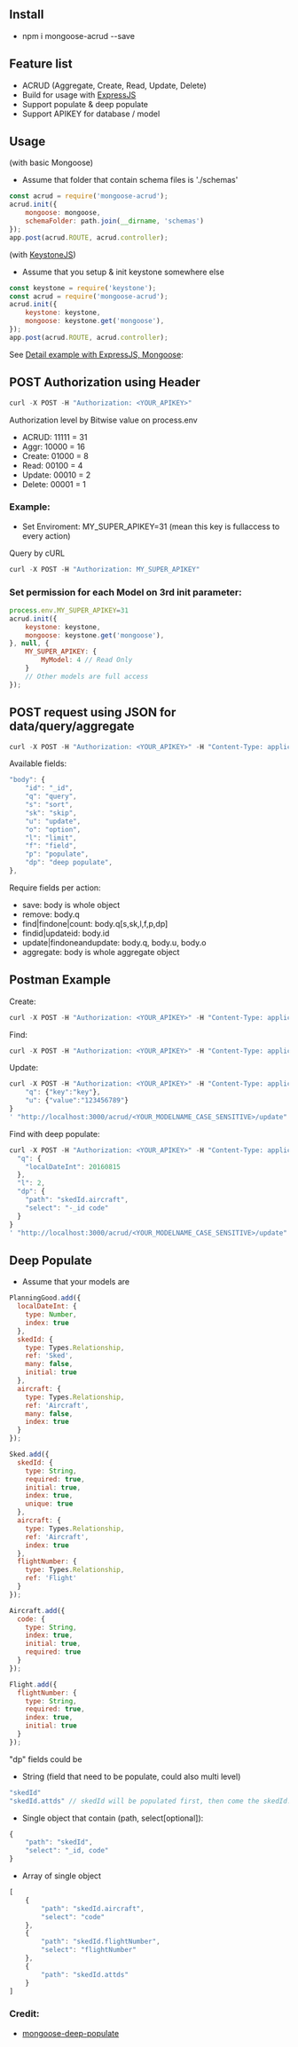 ## Install

* npm i mongoose-acrud --save

## Feature list

 * ACRUD (Aggregate, Create, Read, Update, Delete)
 * Build for usage with [ExpressJS](http://expressjs.com/)
 * Support populate & deep populate
 * Support APIKEY for database / model


## Usage

(with basic Mongoose)
* Assume that folder that contain schema files is './schemas'

```javascript
const acrud = require('mongoose-acrud');
acrud.init({
	mongoose: mongoose,
	schemaFolder: path.join(__dirname, 'schemas')
});
app.post(acrud.ROUTE, acrud.controller);
```

(with [KeystoneJS](http://keystonejs.com/))
* Assume that you setup & init keystone somewhere else

```javascript
const keystone = require('keystone');
const acrud = require('mongoose-acrud');
acrud.init({
	keystone: keystone,
	mongoose: keystone.get('mongoose'),
});
app.post(acrud.ROUTE, acrud.controller);
```

See [Detail example with ExpressJS, Mongoose](https://github.com/royalgarter/mongoose-acrud/blob/master/test.js):

## POST Authorization using Header

```javascript
curl -X POST -H "Authorization: <YOUR_APIKEY>"
```

Authorization level by Bitwise value on process.env

* ACRUD: 11111 = 31
* Aggr: 10000 = 16
* Create: 01000 = 8
* Read: 00100 = 4
* Update: 00010 = 2
* Delete: 00001 = 1

### Example:

* Set Enviroment: MY_SUPER_APIKEY=31 (mean this key is fullaccess to every action)

Query by cURL
```javascript
curl -X POST -H "Authorization: MY_SUPER_APIKEY"
```

### Set permission for each Model on 3rd init parameter:

```javascript
process.env.MY_SUPER_APIKEY=31
acrud.init({
	keystone: keystone,
	mongoose: keystone.get('mongoose'),
}, null, {
	MY_SUPER_APIKEY: {
    	MyModel: 4 // Read Only
    }
    // Other models are full access
});
```

## POST request using JSON for data/query/aggregate

```javascript
curl -X POST -H "Authorization: <YOUR_APIKEY>" -H "Content-Type: application/json"
```

Available fields:
```javascript
"body": {
	"id": "_id",
	"q": "query",
	"s": "sort",
	"sk": "skip",
	"u": "update",
	"o": "option",
	"l": "limit",
	"f": "field",
	"p": "populate",
	"dp": "deep populate",
},
```

Require fields per action:

* save: body is whole object
* remove: body.q
* find|findone|count: body.q[s,sk,l,f,p,dp]
* findid|updateid: body.id
* update|findoneandupdate: body.q, body.u, body.o
* aggregate: body is whole aggregate object

## Postman Example

Create:

```javascript
curl -X POST -H "Authorization: <YOUR_APIKEY>" -H "Content-Type: application/json" -d '{"key":"akey","value":"avalue"}' "http://localhost:3000/acrud/<YOUR_MODELNAME_CASE_SENSITIVE>/save"
```

Find:

```javascript
curl -X POST -H "Authorization: <YOUR_APIKEY>" -H "Content-Type: application/json" -d '{"q": {}}' "http://localhost:3000/acrud/<YOUR_MODELNAME_CASE_SENSITIVE>/find"
```

Update:

```javascript
curl -X POST -H "Authorization: <YOUR_APIKEY>" -H "Content-Type: application/json" -d '{
	"q": {"key":"key"},
	"u": {"value":"123456789"}
}
' "http://localhost:3000/acrud/<YOUR_MODELNAME_CASE_SENSITIVE>/update"
```

Find with deep populate:

```javascript
curl -X POST -H "Authorization: <YOUR_APIKEY>" -H "Content-Type: application/json" -d '{
  "q": {
    "localDateInt": 20160815
  },
  "l": 2,
  "dp": {
    "path": "skedId.aircraft",
    "select": "-_id code"
  }
}
' "http://localhost:3000/acrud/<YOUR_MODELNAME_CASE_SENSITIVE>/update"
```

## Deep Populate

* Assume that your models are

```javascript
PlanningGood.add({
  localDateInt: {
    type: Number,
    index: true
  },
  skedId: {
    type: Types.Relationship,
    ref: 'Sked',
    many: false,
    initial: true
  },
  aircraft: {
    type: Types.Relationship,
    ref: 'Aircraft',
    many: false,
    index: true
  }
});

Sked.add({
  skedId: {
    type: String,
    required: true,
    initial: true,
    index: true,
    unique: true
  },
  aircraft: {
    type: Types.Relationship,
    ref: 'Aircraft',
    index: true
  },
  flightNumber: {
    type: Types.Relationship,
    ref: 'Flight'
  }
});

Aircraft.add({
  code: {
    type: String,
    index: true,
    initial: true,
    required: true
  }
});

Flight.add({
  flightNumber: {
    type: String,
    required: true,
    index: true,
    initial: true
  }
});

```

"dp" fields could be

* String (field that need to be populate, could also multi level)
```javascript
"skedId"
"skedId.attds" // skedId will be populated first, then come the skedId.attds
```
* Single object that contain (path, select[optional]):  

```javascript
{
	"path": "skedId", 
	"select": "_id, code"
}
```
* Array of single object 

```javascript
[
	{
		"path": "skedId.aircraft",
		"select": "code"
	},
	{
		"path": "skedId.flightNumber",
		"select": "flightNumber"
	},
	{
		"path": "skedId.attds"
	}
]
```

### Credit:

 * [mongoose-deep-populate](https://www.npmjs.com/package/mongoose-deep-populate) 






















